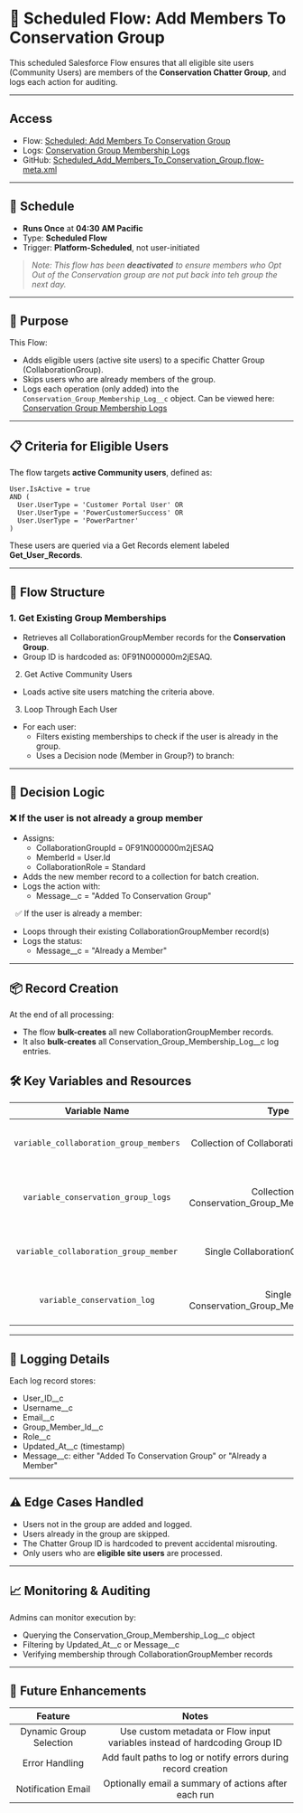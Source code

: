 # 🔄 Scheduled Flow: Add Members To Conservation Group

This scheduled Salesforce Flow ensures that all eligible site users (Community Users) are members of the **Conservation Chatter Group**, and logs each action for auditing.

---
## Access

* Flow: [Scheduled: Add Members To Conservation Group](https://spokanemountaineers.lightning.force.com/lightning/setup/Flows/page?address=%2F300Um00000l9gbFIAQ%3FretUrl%3D%2Flightning%2Fsetup%2FFlows%2Fhome)
* Logs: [Conservation Group Membership Logs](https://spokanemountaineers.lightning.force.com/lightning/o/Conservation_Group_Membership_Log__c/list?filterName=00BUm000001cEz4MAE)
* GitHub: [Scheduled_Add_Members_To_Conservation_Group.flow-meta.xml](https://github.com/jasonkradams/smi/blob/main/force-app/main/default/flows/Scheduled_Add_Members_To_Conservation_Group.flow-meta.xml)

---

## 📆 Schedule

- **Runs Once** at **04:30 AM Pacific**
- Type: **Scheduled Flow**
- Trigger: **Platform-Scheduled**, not user-initiated

> _Note: This flow has been **deactivated** to ensure members who Opt Out of the Conservation group are not put back into teh group the next day._

---

## 🎯 Purpose

This Flow:

- Adds eligible users (active site users) to a specific Chatter Group (CollaborationGroup).
- Skips users who are already members of the group.
- Logs each operation (only added) into the `Conservation_Group_Membership_Log__c` object.
    Can be viewed here: [Conservation Group Membership Logs](https://spokanemountaineers.lightning.force.com/lightning/o/Conservation_Group_Membership_Log__c/list?filterName=00BUm000001cEz4MAE)

---

## 📋 Criteria for Eligible Users

The flow targets **active Community users**, defined as:

```plaintext
User.IsActive = true
AND (
  User.UserType = 'Customer Portal User' OR
  User.UserType = 'PowerCustomerSuccess' OR
  User.UserType = 'PowerPartner'
)
```

These users are queried via a Get Records element labeled **Get_User_Records**.

----

## 🧱 Flow Structure

### 1. Get Existing Group Memberships

* Retrieves all CollaborationGroupMember records for the **Conservation Group**.
* Group ID is hardcoded as: 0F91N000000m2jESAQ.

⠀2. Get Active Community Users
* Loads active site users matching the criteria above.

⠀3. Loop Through Each User
* For each user:
  * Filters existing memberships to check if the user is already in the group.
  * Uses a Decision node (Member in Group?) to branch:

---

## 🤖 Decision Logic

### ❌ If the user is not already a group member

* Assigns:
  * CollaborationGroupId = 0F91N000000m2jESAQ
  * MemberId = User.Id
  * CollaborationRole = Standard
* Adds the new member record to a collection for batch creation.
* Logs the action with:
  * Message__c = "Added To Conservation Group"

⠀✅ If the user is already a member:
* Loops through their existing CollaborationGroupMember record(s)
* Logs the status:
  * Message__c = "Already a Member"

---

## 📦 Record Creation

At the end of all processing:

* The flow **bulk-creates** all new CollaborationGroupMember records.
* It also **bulk-creates** all Conservation_Group_Membership_Log__c log entries.

## 🛠 Key Variables and Resources
|           **Variable Name**            |                      **Type**                      |               **Description**               |
| :------------------------------------: | :------------------------------------------------: | :-----------------------------------------: |
| `variable_collaboration_group_members` |       Collection of CollaborationGroupMember       |      Holds new group members to create      |
|   `variable_conservation_group_logs`   | Collection of Conservation_Group_Membership_Log__c | Holds logs for both added and skipped users |
| `variable_collaboration_group_member`  |          Single CollaborationGroupMember           |        Template record used per user        |
|      `variable_conservation_log`       |    Single Conservation_Group_Membership_Log__c     |      Template log record used per user      |

---

## 🧾 Logging Details

Each log record stores:
* User_ID__c
* Username__c
* Email__c
* Group_Member_Id__c
* Role__c
* Updated_At__c (timestamp)
* Message__c: either "Added To Conservation Group" or "Already a Member"

---

## ⚠️ Edge Cases Handled

* Users not in the group are added and logged.
* Users already in the group are skipped.
* The Chatter Group ID is hardcoded to prevent accidental misrouting.
* Only users who are **eligible site users** are processed.

---

## 📈 Monitoring & Auditing

Admins can monitor execution by:

* Querying the Conservation_Group_Membership_Log__c object
* Filtering by Updated_At__c or Message__c
* Verifying membership through CollaborationGroupMember records

---

## 🚀 Future Enhancements

|       **Feature**       |                                 **Notes**                                  |
| :---------------------: | :------------------------------------------------------------------------: |
| Dynamic Group Selection | Use custom metadata or Flow input variables instead of hardcoding Group ID |
|     Error Handling      |       Add fault paths to log or notify errors during record creation       |
|   Notification Email    |            Optionally email a summary of actions after each run            |
